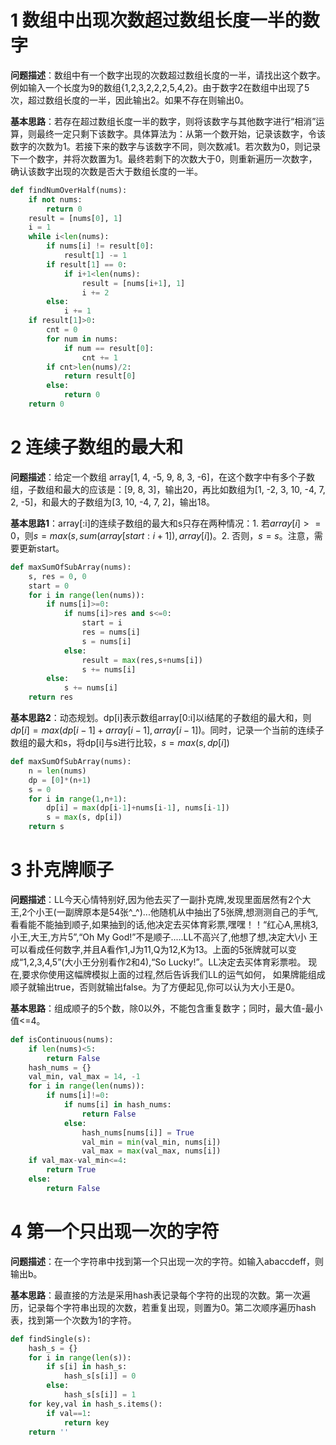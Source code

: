 # 1 数组中出现次数超过数组长度一半的数字
**问题描述**：数组中有一个数字出现的次数超过数组长度的一半，请找出这个数字。例如输入一个长度为9的数组{1,2,3,2,2,2,5,4,2}。由于数字2在数组中出现了5次，超过数组长度的一半，因此输出2。如果不存在则输出0。

**基本思路**：若存在超过数组长度一半的数字，则将该数字与其他数字进行“相消”运算，则最终一定只剩下该数字。具体算法为：从第一个数开始，记录该数字，令该数字的次数为1。若接下来的数字与该数字不同，则次数减1。若次数为0，则记录下一个数字，并将次数置为1。最终若剩下的次数大于0，则重新遍历一次数字，确认该数字出现的次数是否大于数组长度的一半。
```python
def findNumOverHalf(nums):
    if not nums:
        return 0
    result = [nums[0], 1]
    i = 1
    while i<len(nums):
        if nums[i] != result[0]:
            result[1] -= 1
        if result[1] == 0:
            if i+1<len(nums):
                result = [nums[i+1], 1]
                i += 2
        else:
            i += 1
    if result[1]>0:
        cnt = 0
        for num in nums:
            if num == result[0]:
                cnt += 1
        if cnt>len(nums)/2:
            return result[0]
        else:
            return 0
    return 0
```
# 2 连续子数组的最大和
**问题描述**：给定一个数组 array[1, 4, -5, 9, 8, 3, -6]，在这个数字中有多个子数组，子数组和最大的应该是：[9, 8, 3]，输出20，再比如数组为[1, -2, 3, 10, -4, 7, 2, -5]，和最大的子数组为[3, 10, -4, 7, 2]，输出18。

**基本思路1**：array[:i]的连续子数组的最大和s只存在两种情况：1. 若$array[i]>=0$，则$s=max(s,sum(array[start:i+1]),array[i])$。2. 否则，$s=s$。注意，需要更新start。
```python
def maxSumOfSubArray(nums):
    s, res = 0, 0
    start = 0
    for i in range(len(nums)):
        if nums[i]>=0:
            if nums[i]>res and s<=0:
                start = i
                res = nums[i]
                s = nums[i]
            else:
                result = max(res,s+nums[i])
                s += nums[i]
        else:
            s += nums[i]
    return res
```
**基本思路2**：动态规划。dp[i]表示数组array[0:i]以i结尾的子数组的最大和，则$dp[i]=max(dp[i-1]+array[i-1],array[i-1])$。同时，记录一个当前的连续子数组的最大和s，将dp[i]与s进行比较，$s=max(s,dp[i])$
```python
def maxSumOfSubArray(nums):
    n = len(nums)
    dp = [0]*(n+1)
    s = 0
    for i in range(1,n+1):
        dp[i] = max(dp[i-1]+nums[i-1], nums[i-1])
        s = max(s, dp[i])
    return s
```
# 3 扑克牌顺子
**问题描述**：LL今天心情特别好,因为他去买了一副扑克牌,发现里面居然有2个大王,2个小王(一副牌原本是54张^_^)...他随机从中抽出了5张牌,想测测自己的手气,看看能不能抽到顺子,如果抽到的话,他决定去买体育彩票,嘿嘿！！“红心A,黑桃3,小王,大王,方片5”,“Oh My God!”不是顺子.....LL不高兴了,他想了想,决定大\小 王可以看成任何数字,并且A看作1,J为11,Q为12,K为13。上面的5张牌就可以变成“1,2,3,4,5”(大小王分别看作2和4),“So Lucky!”。LL决定去买体育彩票啦。 现在,要求你使用这幅牌模拟上面的过程,然后告诉我们LL的运气如何， 如果牌能组成顺子就输出true，否则就输出false。为了方便起见,你可以认为大小王是0。

**基本思路**：组成顺子的5个数，除0以外，不能包含重复数字；同时，最大值-最小值<=4。
```python
def isContinuous(nums):
    if len(nums)<5:
        return False
    hash_nums = {}
    val_min, val_max = 14, -1
    for i in range(len(nums)):
        if nums[i]!=0:
            if nums[i] in hash_nums:
                return False
            else:
                hash_nums[nums[i]] = True
                val_min = min(val_min, nums[i])
                val_max = max(val_max, nums[i])
    if val_max-val_min<=4:
        return True
    else:
        return False
```
# 4 第一个只出现一次的字符
**问题描述**：在一个字符串中找到第一个只出现一次的字符。如输入abaccdeff，则输出b。

**基本思路**：最直接的方法是采用hash表记录每个字符的出现的次数。第一次遍历，记录每个字符串出现的次数，若重复出现，则置为0。第二次顺序遍历hash表，找到第一个次数为1的字符。
```python
def findSingle(s):
    hash_s = {}
    for i in range(len(s)):
        if s[i] in hash_s:
            hash_s[s[i]] = 0
        else:
            hash_s[s[i]] = 1
    for key,val in hash_s.items():
        if val==1:
            return key
    return ''
```